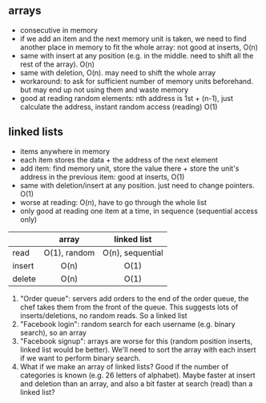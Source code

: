 ## arrays
- consecutive in memory
- if we add an item and the next memory unit is taken, we need to find another place in memory to fit the whole array: not good at inserts, O(n)
- same with insert at any position (e.g. in the middle. need to shift all the rest of the array). O(n)
- same with deletion, O(n). may need to shift the whole array
- workaround: to ask for sufficient number of memory units beforehand. but may end up not using them and waste memory
- good at reading random elements: nth address is 1st + (n-1), just calculate the address, instant random access (reading) O(1)


## linked lists
- items anywhere in memory
- each item stores the data + the address of the next element
- add item: find memory unit, store the value there + store the unit's address in the previous item: good at inserts, O(1)
- same with deletion/insert at any position. just need to change pointers. O(1)
- worse at reading: O(n), have to go through the whole list
- only good at reading one item at a time, in sequence (sequential access only)

|        | array         | linked list      |
|--------|:-------------:|:----------------:|
| read   | O(1), random  | O(n), sequential |
| insert | O(n)          | O(1)             |
| delete | O(n)          | O(1)             |


1. "Order queue": servers add orders to the end of the order queue, the chef takes them from the front of the queue.
  This suggests lots of inserts/deletions, no random reads. So a linked list
2. "Facebook login": random search for each username (e.g. binary search), so an array
3. "Facebook signup": arrays are worse for this (random position inserts, linked list would be better). We'll need to sort the array with each insert if we want to perform binary search.
4. What if we make an array of linked lists? Good if the number of categories is known (e.g. 26 letters of alphabet). Maybe faster at insert and deletion than an array, and also a bit faster at search (read) than a linked list?
